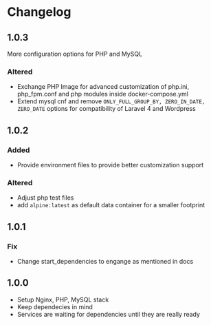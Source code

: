 # Changelog

## 1.0.3

More configuration options for PHP and MySQL

### Altered

 - Exchange PHP Image for advanced customization of php.ini, php_fpm.conf and php modules inside docker-compose.yml
 - Extend mysql cnf and remove `ONLY_FULL_GROUP_BY, ZERO_IN_DATE, ZERO_DATE` options for compatibility of Laravel 4 and Wordpress

## 1.0.2

### Added

 - Provide environment files to provide better customization support

### Altered

 - Adjust php test files
 - add `alpine:latest` as default data container for a smaller footprint

## 1.0.1

### Fix

 - Change start_dependencies to engange as mentioned in docs

## 1.0.0

 - Setup Nginx, PHP, MySQL stack
 - Keep dependecies in mind
 - Services are waiting for dependencies until they are really ready 
